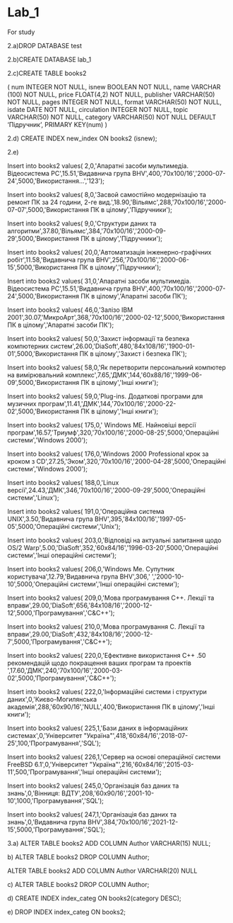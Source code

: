 # Lab_1
For study


2.a)DROP DATABASE test

2.b)CREATE DATABASE lab_1

2.c)CREATE TABLE books2

(
num INTEGER NOT NULL,
isnew BOOLEAN NOT NULL,
name VARCHAR (100) NOT NULL,
price FLOAT(4,2) NOT NULL,
publisher VARCHAR(50) NOT NULL,
pages INTEGER NOT NULL,
format VARCHAR(50) NOT NULL,
isdate DATE NOT NULL,
circulation INTEGER NOT NULL,
topic VARCHAR(50) NOT NULL,
category VARCHAR(50) NOT NULL DEFAULT ‘Підручник’,
PRIMARY KEY(num)
)

2.d) CREATE INDEX new_index ON books2 (isnew);

2.e)

Insert into books2 values( 2,0,'Апаратні засоби мультимедіа. Відеосистема РС',15.51,'Видавнича група BHV',400,'70х100/16','2000-07-24',5000,'Використання...','123');

Insert into books2 values( 8,0,'Засвой самостійно модернізацію та ремонт ПК за 24 години, 2-ге вид.',18.90,'Вільямс',288,'70х100/16','2000-07-07',5000,'Використання ПК в цілому','Підручники');

Insert into books2 values( 9,0,'Структури даних та алгоритми',37.80,'Вільямс',384,'70х100/16','2000-09-29',5000,'Використання ПК в цілому','Підручники');

Insert into books2 values( 20,0,'Автоматизація інженерно-графічних робіт',11.58,'Видавнича група BHV',256,'70х100/16','2000-06-15',5000,'Використання ПК в цілому','Підручники');

Insert into books2 values( 31,0,'Апаратні засоби мультимедіа. Відеосистема РС',15.51,'Видавнича група BHV',400,'70х100/16','2000-07-24',5000,'Використання ПК в цілому','Апаратні засоби ПК');

Insert into books2 values( 46,0,'Залізо IBM 2001',30.07,'МикроАрт',368,'70х100/16','2000-02-12',5000,'Використання ПК в цілому','Апаратні засоби ПК');

Insert into books2 values( 50,0,'Захист інформації та безпека компютерних систем',26.00,'DiaSoft',480,'84х108/16','1900-01-01',5000,'Використання ПК в цілому','Захист і безпека ПК');

Insert into books2 values( 58,0,'Як перетворити персональний компютер на вимірювальний комплекс',7.65,'ДМК',144,'60х88/16','1999-06-09',5000,'Використання ПК в цілому','Інші книги');

Insert into books2 values( 59,0,'Plug-ins. Додаткові програми для музичних програм',11.41,'ДМК',144,'70х100/16','2000-22-02',5000,'Використання ПК в цілому','Інші книги');

Insert into books2 values( 175,0,' Windows МЕ. Найновіші версії програм',16.57,'Триумф',320,'70х100/16','2000-08-25',5000,'Операційні системи','Windows 2000');

Insert into books2 values( 176,0,'Windows 2000 Professional крок за кроком з CD',27.25,'Эком',320,'70х100/16','2000-04-28',5000,'Операційні системи','Windows 2000');

Insert into books2 values( 188,0,'Linux версії',24.43,'ДМК',346,'70х100/16','2000-09-29',5000,'Операційні системи','Linux');

Insert into books2 values( 191,0,'Операційна система UNIX',3.50,'Видавнича група BHV',395,'84х100/16','1997-05-05',5000,'Операційні системи','Unix');

Insert into books2 values( 203,0,'Відповіді на актуальні запитання щодо OS/2 Warp',5.00,'DiaSoft',352,'60х84/16','1996-03-20',5000,'Операційні системи','Інші операційні системи');

Insert into books2 values( 206,0,'Windows Ме. Супутник користувача',12.79,'Видавнича група BHV',306,' ','2000-10-10',5000,'Операційні системи','Інші операційні системи');

Insert into books2 values( 209,0,'Мова програмування С++. Лекції та вправи',29.00,'DiaSoft',656,'84х108/16','2000-12-12',5000,'Програмування','C&C++');

Insert into books2 values( 210,0,'Мова програмування С. Лекції та вправи',29.00,'DiaSoft',432,'84х108/16','2000-12-7',5000,'Програмування','C&C++');

Insert into books2 values( 220,0,'Ефективне використання C++ .50 рекомендацій щодо покращення ваших програм та проектів ',17.60,'ДМК',240,'70х100/16','2000-03-02',5000,'Програмування','C&C++');

Insert into books2 values( 222,0,'Інформаційні системи і структури даних',0,'Києво-Могилянська академія',288,'60х90/16','NULL',400,'Використання ПК в цілому','Інші книги');

Insert into books2 values( 225,1,'Бази даних в інформаційних системах',0,'Університет "Україна"',418,'60х84/16','2018-07-25',100,'Програмування','SQL');

Insert into books2 values( 226,1,'Сервер на основі операційної системи FreeBSD 6.1',0,'Університет "Україна"',216,'60х84/16','2015-03-11',500,'Програмування','Інші операційні системи');

Insert into books2 values( 245,0,'Організація баз даних та знань',0,'Вінниця: ВДТУ',208,'60х90/16','2001-10-10',1000,'Програмування','SQL');

Insert into books2 values( 247,1,'Організація баз даних та знань',0,'Видавнича група BHV',384,'70х100/16','2021-12-15',5000,'Програмування','SQL');


3.a)  ALTER TABLE books2 ADD COLUMN Author VARCHAR(15) NULL;

b)   ALTER TABLE books2 DROP COLUMN Author;

ALTER TABLE books2 ADD COLUMN Author VARCHAR(20) NULL

c) ALTER TABLE books2 DROP COLUMN Author;

d) CREATE INDEX index_categ ON books2(category DESC);

e) DROP INDEX index_categ ON books2;
